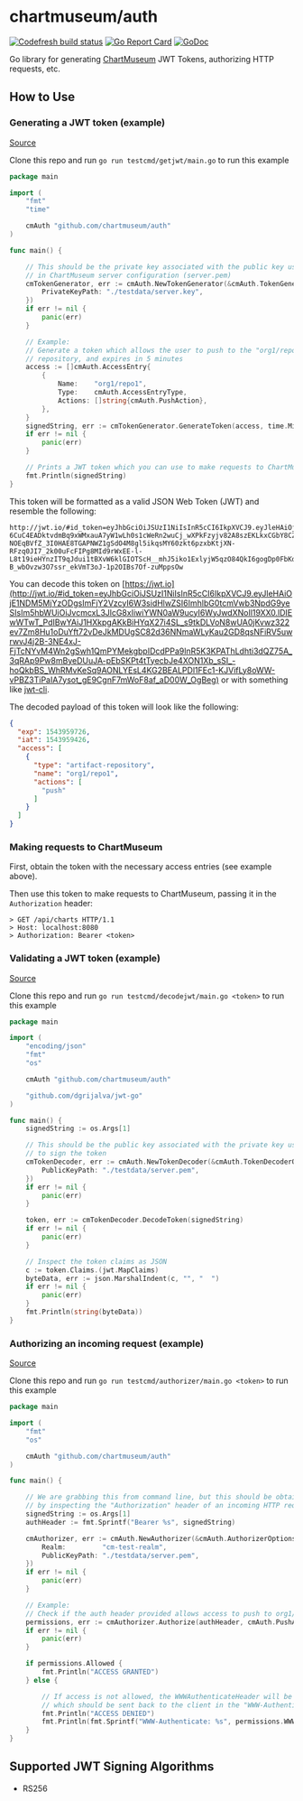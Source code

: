 # chartmuseum/auth

[![Codefresh build status]( https://g.codefresh.io/api/badges/pipeline/chartmuseum/chartmuseum%2Fauth%2Fmaster?type=cf-1)]( https://g.codefresh.io/public/accounts/chartmuseum/pipelines/chartmuseum/auth/master)
[![Go Report Card](https://goreportcard.com/badge/github.com/chartmuseum/auth)](https://goreportcard.com/report/github.com/chartmuseum/auth)
[![GoDoc](https://godoc.org/github.com/chartmuseum/auth?status.svg)](https://godoc.org/github.com/chartmuseum/auth)

Go library for generating [ChartMuseum](https://github.com/helm/chartmuseum) JWT Tokens, authorizing HTTP requests, etc.

## How to Use

### Generating a JWT token (example)

[Source](./testcmd/getjwt/main.go)

Clone this repo and run `go run testcmd/getjwt/main.go` to run this example

```go
package main

import (
	"fmt"
	"time"

	cmAuth "github.com/chartmuseum/auth"
)

func main() {

	// This should be the private key associated with the public key used
	// in ChartMuseum server configuration (server.pem)
	cmTokenGenerator, err := cmAuth.NewTokenGenerator(&cmAuth.TokenGeneratorOptions{
		PrivateKeyPath: "./testdata/server.key",
	})
	if err != nil {
		panic(err)
	}

	// Example:
	// Generate a token which allows the user to push to the "org1/repo1"
	// repository, and expires in 5 minutes
	access := []cmAuth.AccessEntry{
		{
			Name:    "org1/repo1",
			Type:    cmAuth.AccessEntryType,
			Actions: []string{cmAuth.PushAction},
		},
	}
	signedString, err := cmTokenGenerator.GenerateToken(access, time.Minute*5)
	if err != nil {
		panic(err)
	}

	// Prints a JWT token which you can use to make requests to ChartMuseum
	fmt.Println(signedString)
}
```

This token will be formatted as a valid JSON Web Token (JWT)
and resemble the following:

```
http://jwt.io/#id_token=eyJhbGciOiJSUzI1NiIsInR5cCI6IkpXVCJ9.eyJleHAiOjE1NDM5NTk3MjYsImlhdCI6MTU0Mzk1OTQyNiwiYWNjZXNzIjpbeyJ0eXBlIjoiYXJ0aWZhY3QtcmVwb3NpdG9yeSIsIm5hbWUiOiJvcmcxL3JlcG8xIiwiYWN0aW9ucyI6WyJwdXNoIl19XX0.mhtlO7RWGIlgZSVecnzJpJ2uKpIfa-6CuC4EADktvdmBq9xWMxauA7yW1wLh0s1cWeRn2wuCj_wXPkFzyjv82A8szEKLkxCGbY8CZqS2xvdDXfOF-NOEqBVfZ_3I0HAE8TGAPNWZ1gSdO4M8gl5ikqsMY60zkt6pzxbKtjXN-RFzq0JI7_2k00uFcFIPg8MId9rWxEE-l-L8t19ieHYnzIT9qJdui1tBXvW6klGIOTScH__mhJ5iko1ExlyjW5qzO84QkI6gogDp0FbKdPs6M6HTXgSCKh22BUtjpgaHNQ-B_wbOvzw3O7ssr_ekVmT3oJ-1p2OIBs7Of-zuMppsOw
```

You can decode this token on [https://jwt.io](http://jwt.io/#id_token=eyJhbGciOiJSUzI1NiIsInR5cCI6IkpXVCJ9.eyJleHAiOjE1NDM5MjYzODgsImFjY2VzcyI6W3sidHlwZSI6ImhlbG0tcmVwb3NpdG9yeSIsIm5hbWUiOiJvcmcxL3JlcG8xIiwiYWN0aW9ucyI6WyJwdXNoIl19XX0.lDIEwWTwT_PdIBwYAiJ1HXkpgAKkBiHYqX27i4SL_s9tkDLVoN8wUA0jKvwz322ev7Zm8Hu1oDuYft72vDeJkMDUgSC82d36NNmaWLyKau2GD8qsNFiRV5uwrwvJ4j2B-3NE4xJ-FjTcNYvM4Wn2gSwh1QmPYMekgbpIDcdPPa9lnR5K3KPAThLdhti3dQZ75A_3qRAp9Pw8mByeDUuJA-pEbSKPt4tTyecbJe4XON1Xb_sSI_-hoQkbBS_WhRMvKeSq9AONLYEsL4KG2BEALPDl1FEc1-KJVifLy8oWW-vPBZ3TiPaIA7ysot_gE9CgnF7mWoF8af_aD00W_OgBeg)
or with something like [jwt-cli](https://github.com/mike-engel/jwt-cli).

The decoded payload of this token will look like the following:
```json
{
  "exp": 1543959726,
  "iat": 1543959426,
  "access": [
    {
      "type": "artifact-repository",
      "name": "org1/repo1",
      "actions": [
        "push"
      ]
    }
  ]
}
```

### Making requests to ChartMuseum

First, obtain the token with the necessary access entries (see example above).

Then use this token to make requests to ChartMuseum,
passing it in the `Authorization` header:

```
> GET /api/charts HTTP/1.1
> Host: localhost:8080
> Authorization: Bearer <token>
```

### Validating a JWT token (example)

[Source](./testcmd/decodejwt/main.go)

Clone this repo and run `go run testcmd/decodejwt/main.go <token>` to run this example

```go
package main

import (
	"encoding/json"
	"fmt"
	"os"

	cmAuth "github.com/chartmuseum/auth"

	"github.com/dgrijalva/jwt-go"
)

func main() {
	signedString := os.Args[1]

	// This should be the public key associated with the private key used
	// to sign the token
	cmTokenDecoder, err := cmAuth.NewTokenDecoder(&cmAuth.TokenDecoderOptions{
		PublicKeyPath: "./testdata/server.pem",
	})
	if err != nil {
		panic(err)
	}

	token, err := cmTokenDecoder.DecodeToken(signedString)
	if err != nil {
		panic(err)
	}

	// Inspect the token claims as JSON
	c := token.Claims.(jwt.MapClaims)
	byteData, err := json.MarshalIndent(c, "", "  ")
	if err != nil {
		panic(err)
	}
	fmt.Println(string(byteData))
}
```

### Authorizing an incoming request (example)

[Source](./testcmd/authorizer/main.go)

Clone this repo and run `go run testcmd/authorizer/main.go <token>` to run this example

```go
package main

import (
	"fmt"
	"os"

	cmAuth "github.com/chartmuseum/auth"
)

func main() {

	// We are grabbing this from command line, but this should be obtained
	// by inspecting the "Authorization" header of an incoming HTTP request
	signedString := os.Args[1]
	authHeader := fmt.Sprintf("Bearer %s", signedString)

	cmAuthorizer, err := cmAuth.NewAuthorizer(&cmAuth.AuthorizerOptions{
		Realm:         "cm-test-realm",
		PublicKeyPath: "./testdata/server.pem",
	})
	if err != nil {
		panic(err)
	}

	// Example:
	// Check if the auth header provided allows access to push to org1/repo1
	permissions, err := cmAuthorizer.Authorize(authHeader, cmAuth.PushAction, "org1/repo1")
	if err != nil {
		panic(err)
	}

	if permissions.Allowed {
		fmt.Println("ACCESS GRANTED")
	} else {

		// If access is not allowed, the WWWAuthenticateHeader will be populated
		// which should be sent back to the client in the "WWW-Authenticate" header
		fmt.Println("ACCESS DENIED")
		fmt.Println(fmt.Sprintf("WWW-Authenticate: %s", permissions.WWWAuthenticateHeader))
	}
}
```

## Supported JWT Signing Algorithms

- RS256
